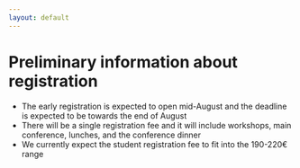 ```yaml
---
layout: default
---
```


# Preliminary information about registration

* The early registration is expected to open mid-August and the deadline is expected to be towards the end of August
* There will be a single registration fee and it will include workshops, main conference, lunches, and the conference dinner
* We currently expect the student registration fee to fit into the 190-220€ range
